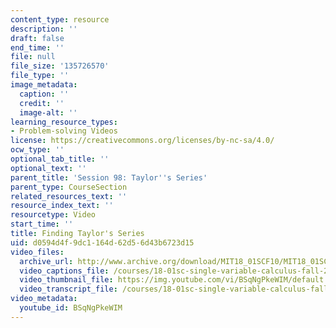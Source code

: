 ```yaml
---
content_type: resource
description: ''
draft: false
end_time: ''
file: null
file_size: '135726570'
file_type: ''
image_metadata:
  caption: ''
  credit: ''
  image-alt: ''
learning_resource_types:
- Problem-solving Videos
license: https://creativecommons.org/licenses/by-nc-sa/4.0/
ocw_type: ''
optional_tab_title: ''
optional_text: ''
parent_title: 'Session 98: Taylor''s Series'
parent_type: CourseSection
related_resources_text: ''
resource_index_text: ''
resourcetype: Video
start_time: ''
title: Finding Taylor's Series
uid: d0594d4f-9dc1-164d-62d5-6d43b6723d15
video_files:
  archive_url: http://www.archive.org/download/MIT18_01SCF10/MIT18_01SCF10Rec_79_300k.mp4
  video_captions_file: /courses/18-01sc-single-variable-calculus-fall-2010/faefcdd3169258e29860843422d9ebc4_BSqNgPkeWIM.vtt
  video_thumbnail_file: https://img.youtube.com/vi/BSqNgPkeWIM/default.jpg
  video_transcript_file: /courses/18-01sc-single-variable-calculus-fall-2010/de07f3427bd8f2d1431f8bba5ccd5475_BSqNgPkeWIM.pdf
video_metadata:
  youtube_id: BSqNgPkeWIM
---
```

